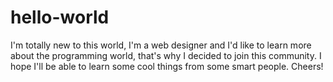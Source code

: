 # hello-world
I'm totally new to this world, I'm a web designer and I'd like to learn more about the programming world, that's why I decided to join this community. I hope I'll be able to learn some cool things from some smart people. Cheers!
